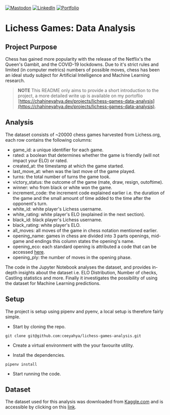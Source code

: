 [![Mastodon](https://img.shields.io/badge/Mastodon-5c4bdf?style=for-the-badge&logo=Mastodon&logoColor=ffffff&link=https://fosstodon.org/@hya)](https://fosstodon.org/@hya)
[![LinkedIn](https://img.shields.io/badge/LinkedIn-0A66C2?style=for-the-badge&logo=LinkedIn&logoColor=ffffff&link=https://www.linkedin.com/in/yahya-chahine/)](https://www.linkedin.com/in/yahya-chahine/)
[![Portfolio](https://img.shields.io/badge/Portfolio-6366f1?style=for-the-badge&logo=Internet-Explorer&logoColor=ffffff&link=https://www.chahineyahya.dev)](https://www.chahineyahya.dev)

# Lichess Games: Data Analysis

## Project Purpose

Chess has gained more popularity with the release of the Netflix's the Queen's Gambit, and the COVID-19 lockdowns.
Due to it's strict rules and limited (in computer metrics) numbers of possible moves, chess has been an ideal study subject
for Artificial Intelligence and Machine Learning research.

> **NOTE**
> This README only aims to provide a short introduction to the project, a more detailed write up is available on my portoflio
> [https://chahineyahya.dev/projects/lichess-games-data-analysis](https://chahineyahya.dev/projects/lichess-games-data-analysis).

## Analysis

The dataset consists of ~20000 chess games harvested from Lichess.org, each row contains the following columns:

- game_id: a unique identifier for each game.
- rated: a boolean that determines whether the game is friendly (will not impact your ELO) or rated.
- created_at: the timestamp at which the game started.
- last_move_at: when was the last move of the game played.
- turns: the total number of turns the game took.
- victory_status: the outcome of the game (mate, draw, resign, outoftime).
- winner: who from black or white won the game.
- increment_code: the increment code explained earlier i.e. the duration of the game and the small amount of time added
  to the time after the opponent's turn.
- white_id: white player's Lichess username.
- white_rating: white player's ELO (explained in the next section).
- black_id: black player's Lichess username.
- black_rating: white player's ELO.
- all_moves: all moves of the game in chess notation mentioned earlier.
- opening_name: games in chess are divided into 3 parts openings, mid-game and endings this column states the opening's name.
- opening_eco: each standard opening is attributed a code that can be accessed [here](https://www.365chess.com/eco.php).
- opening_ply: the number of moves in the opening phase.

The code in the Jupyter Notebook analyses the dataset, and provides in-depth insights about the dataset i.e. ELO Distribution, Number of checks,
Castling statistics and more. Finally it investigates the possibility of using the dataset for Machine Learning predictions.

## Setup

The project is setup using pipenv and pyenv, a local setup is therefore fairly simple.

- Start by cloning the repo.

```console
git clone git@github.com:ceeyahya/lichess-games-analysis.git
```

- Create a virtual environment with the your favourite utility.

- Install the dependencies.

```console
pipenv install
```

- Start running the code.

## Dataset

The dataset used for this analysis was downloaded from [Kaggle.com](https://kaggle.com) and is accessible by clicking
on this [link](https://www.kaggle.com/datasets/datasnaek/chess).

